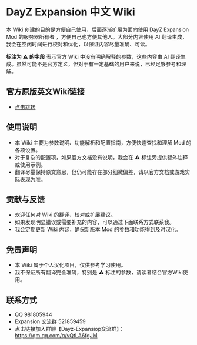 # DayZ Expansion 中文 Wiki

本 Wiki 创建的目的是方便自己使用，后面逐渐扩展为面向使用 DayZ Expansion Mod 的服务器所有者 ，方便自己也方便其他人。大部分内容使用 AI 翻译生成，我会在空闲时间进行校对和优化，以保证内容尽量准确、可读。

**标注为 ⚠ 的字段** 表示官方 Wiki 中没有明确解释的参数，这些内容由 AI 翻译生成。虽然可能不是官方定义，但对于有一定基础的用户来说，已经足够参考和理解。  

## 官方原版英文Wiki链接

- [点击跳转](https://github.com/salutesh/DayZ-Expansion-Scripts/wiki)

## 使用说明

- 本 Wiki 主要为参数说明、功能解析和配置指南，方便快速查找和理解 Mod 的各项设置。  
- 对于复杂的配置项，如果官方文档没有说明，我会在 ⚠ 标注旁提供额外注释或使用示例。  
- 翻译尽量保持原文意思，但仍可能存在部分细微偏差，请以官方文档或游戏实际表现为准。  

## 贡献与反馈

- 欢迎任何对 Wiki 的翻译、校对或扩展建议。  
- 如果发现明显错误或需要补充的内容，可以通过下面联系方式联系我。  
- 我会定期更新 Wiki 内容，确保新版本 Mod 的参数和功能得到及时汉化。  

## 免责声明

- 本 Wiki 属于个人汉化项目，仅供参考学习使用。  
- 我不保证所有翻译完全准确，特别是 ⚠ 标注的参数，请读者结合官方Wiki使用。  

## 联系方式

- QQ 981805944
- Expansion 交流群 521859459
- 点击链接加入群聊【Dayz-Expansiop交流群】：https://qm.qq.com/q/vQtLA6fgJM
